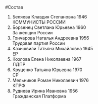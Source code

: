 #Состав
1. Беляева Клавдия Степановна 1946   
    КОММУНИСТЫ РОССИИ
2. Борзенец Светлана Юрьевна 1960   
    За женщин России
3. Гончарова Наталья Андреевна 1956   
    Трудовая партия России
4. Казишвили Татьяна Михайловна 1945   
    ЕР
5. Козлова Елена Николаевна 1967   
    ЛДПР
6. Круценко Татьяна Юрьевна 1970   
    СР
7. Мельников Роман Николаевич 1976   
    КПРФ
8. Руднева Ирина Ивановна 1956   
    Гражданская Платформа
